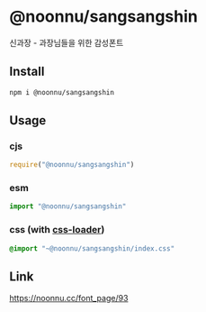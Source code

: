 # @noonnu/sangsangshin
신과장 - 과장님들을 위한 감성폰트

## Install
```sh
npm i @noonnu/sangsangshin
```
## Usage
### cjs
```js
require("@noonnu/sangsangshin")
```
### esm
```js
import "@noonnu/sangsangshin"
```
### css (with [css-loader](https://github.com/webpack-contrib/css-loader))
```css
@import "~@noonnu/sangsangshin/index.css"
```

## Link
https://noonnu.cc/font_page/93
